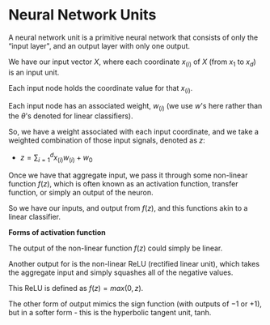 # Neural Network Units

A neural network unit is a primitive neural network that consists of only the “input layer", and an output layer with only one output.

We have our input vector $X$, where each coordinate $x_{(i)}$ of $X$ (from $x_1$ to $x_d$) is an input unit.

Each input node holds the coordinate value for that $x_{(i)}$.

Each input node has an associated weight, $w_{(i)}$ (we use $w$'s here rather than the $θ$'s denoted for linear classifiers).

So, we have a weight associated with each input coordinate, and we take a weighted combination of those input signals, denoted as $z$:

- $z = \sum\nolimits_{i=1}^{d} x_{(i)} w_{(i)} + w_0$

Once we have that aggregate input, we pass it through some non-linear function $f(z)$, which is often known as an activation function, transfer function, or simply an output of the neuron.

So we have our inputs, and output from $f(z)$, and this functions akin to a linear classifier.

**Forms of activation function**

The output of the non-linear function $f(z)$ could simply be linear.

Another output for is the non-linear ReLU (rectified linear unit), which takes the aggregate input and simply squashes all of the negative values.

This ReLU is defined as $f(z) = max(0, z)$.

The other form of output mimics the sign function (with outputs of $-1$ or $+1$), but in a softer form - this is the hyperbolic tangent unit, tanh.
